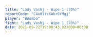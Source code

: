 ```yaml
---
title: "Lady Vashj - Wipe 1 (70%)"
reportCode: "C4x81tcXAbr9YMgj"
player: "Bøømba"
fight: "Lady Vashj - Wipe 1 (70%)"
date: 2021-09-22T19:00:43.822000+00:00
---
```

